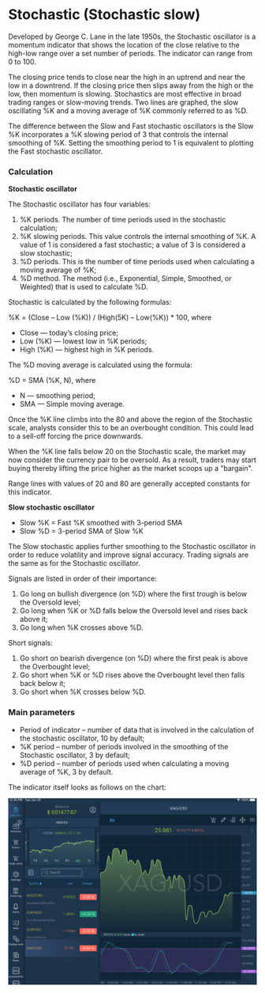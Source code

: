 # Stochastic \(Stochastic slow\)

Developed by George C. Lane in the late 1950s, the Stochastic oscillator is a momentum indicator that shows the location of the close relative to the high-low range over a set number of periods. The indicator can range from 0 to 100.

The closing price tends to close near the high in an uptrend and near the low in a downtrend. If the closing price then slips away from the high or the low, then momentum is slowing. Stochastics are most effective in broad trading ranges or slow-moving trends. Two lines are graphed, the slow oscillating %K and a moving average of %K commonly referred to as %D.

The difference between the Slow and Fast stochastic oscillators is the Slow %K incorporates a %K slowing period of 3 that controls the internal smoothing of %K. Setting the smoothing period to 1 is equivalent to plotting the Fast stochastic oscillator.

### Calculation <a id="calculation"></a>

**Stochastic oscillator**

The Stochastic oscillator has four variables:

1. %K periods. The number of time periods used in the stochastic calculation;
2. %K slowing periods. This value controls the internal smoothing of %K. A value of 1 is considered a fast stochastic; a value of 3 is considered a slow stochastic;
3. %D periods. This is the number of time periods used when calculating a moving average of %K;
4. %D method. The method \(i.e., Exponential, Simple, Smoothed, or Weighted\) that is used to calculate %D.

Stochastic is calculated by the following formulas:

%K = \(Close – Low \(%K\)\) / \(High\(5K\) – Low\(%K\)\) \* 100, where

* Close — today’s closing price;
* Low \(%K\) — lowest low in %K periods;
* High \(%K\) — highest high in %K periods.

The %D moving average is calculated using the formula:

%D = SMA \(%K, N\), where

* N — smoothing period;
* SMA — Simple moving average.

Once the %K line climbs into the 80 and above the region of the Stochastic scale, analysts consider this to be an overbought condition. This could lead to a sell-off forcing the price downwards.

When the %K line falls below 20 on the Stochastic scale, the market may now consider the currency pair to be oversold. As a result, traders may start buying thereby lifting the price higher as the market scoops up a "bargain".

Range lines with values of 20 and 80 are generally accepted constants for this indicator.

**Slow stochastic oscillator**

* Slow %K = Fast %K smoothed with 3-period SMA
* Slow %D = 3-period SMA of Slow %K

The Slow stochastic applies further smoothing to the Stochastic oscillator in order to reduce volatility and improve signal accuracy. Trading signals are the same as for the Stochastic oscillator.

Signals are listed in order of their importance:

1. Go long on bullish divergence \(on %D\) where the first trough is below the Oversold level;
2. Go long when %K or %D falls below the Oversold level and rises back above it;
3. Go long when %K crosses above %D.

Short signals:

1. Go short on bearish divergence \(on %D\) where the first peak is above the Overbought level;
2. Go short when %K or %D rises above the Overbought level then falls back below it;
3. Go short when %K crosses below %D.

### Main parameters <a id="main-parameters"></a>

* Period of indicator – number of data that is involved in the calculation of the stochastic oscillator, 10 by default;
* %K period – number of periods involved in the smoothing of the Stochastic oscillator, 3 by default;
* %D period – number of periods used when calculating a moving average of %K, 3 by default.

The indicator itself looks as follows on the chart:

![](../../../../../.gitbook/assets/ios-tablet.png)

